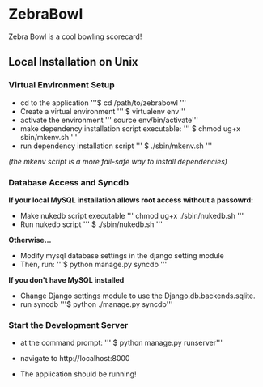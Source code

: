 ZebraBowl
==========

Zebra Bowl is a cool bowling scorecard!


Local Installation on Unix
--------------------

### Virtual Environment Setup

- cd to the application
'''$ cd /path/to/zebrabowl '''
- Create a virtual environment
''' $ virtualenv env'''
- activate the environment
''' source env/bin/activate'''
- make dependency installation script executable:
''' $ chmod ug+x sbin/mkenv.sh '''
- run dependency installation script
''' $ ./sbin/mkenv.sh '''

*(the mkenv script is a more fail-safe way to install dependencies)*


### Database Access and Syncdb

**If your local MySQL installation allows root access without a passowrd:**

- Make nukedb script executable
''' chmod ug+x ./sbin/nukedb.sh '''
- Run nukedb script
''' $ ./sbin/nukedb.sh '''

**Otherwise...**

- Modify mysql database settings in the django setting module
- Then, run:
'''$ python manage.py syncdb '''


**If you don't have MySQL installed**

- Change Django settings module to use the Django.db.backends.sqlite.
- run syncdb
'''$ python ./manage.py syncdb''' 
 


### Start the Development Server
- at the command prompt:
''' $ python manage.py runserver'''

- navigate to http://localhost:8000

- The application should be running!

